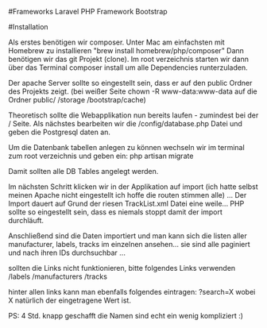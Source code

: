 #Frameworks
 Laravel PHP Framework
 Bootstrap

#Installation

Als erstes benötigen wir composer. Unter Mac am einfachsten mit Homebrew zu installieren "brew install homebrew/php/composer"
Dann benötigen wir das git Projekt (clone).
Im root verzeichnis starten wir dann über das Terminal composer install um alle Dependencies runterzuladen.

Der apache Server sollte so eingestellt sein, dass er auf den public Ordner des Projekts zeigt.
(bei weißer Seite chown -R www-data:www-data auf die Ordner public/ /storage /bootstrap/cache)

Theoretisch sollte die Webapplikation nun bereits laufen - zumindest bei der / Seite.
Als nächstes bearbeiten wir die /config/database.php Datei und geben die Postgresql daten an.

Um die Datenbank tabellen anlegen zu können wechseln wir im terminal zum root verzeichnis und geben ein:
php artisan migrate

Damit sollten alle DB Tables angelegt werden.

Im nächsten Schritt klicken wir in der Applikation auf import (ich hatte selbst meinen Apache nicht eingestellt ich hoffe die routen stimmen alle) ... Der Import dauert auf Grund der riesen TrackList.xml Datei eine weile... PHP sollte so eingestellt sein, dass es niemals stoppt damit der import durchläuft.

Anschließend sind die Daten importiert und man kann sich die listen aller manufacturer, labels, tracks im einzelnen ansehen... sie sind alle paginiert und nach ihren IDs durchsuchbar ...

sollten die Links nicht funktionieren, bitte folgendes Links verwenden
/labels
/manufacturers
/tracks

hinter allen links kann man ebenfalls folgendes eintragen:
?search=X wobei X natürlich der eingetragene Wert ist.

PS: 4 Std. knapp geschafft die Namen sind echt ein wenig kompliziert :)
